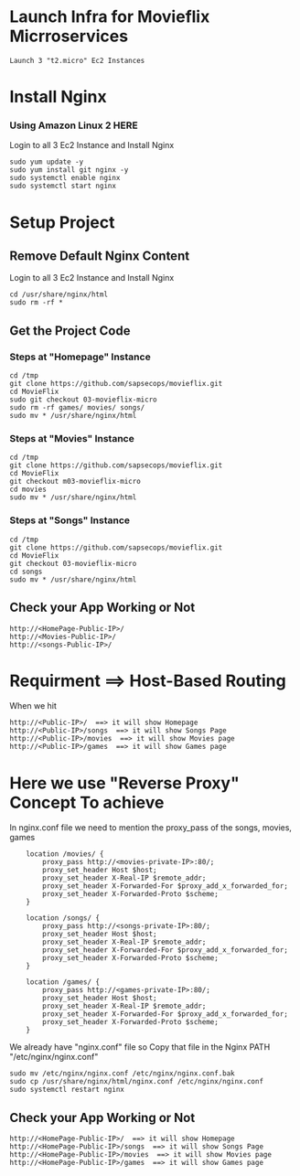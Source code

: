 # Launch Infra for Movieflix Micrroservices

```
Launch 3 "t2.micro" Ec2 Instances 
```

# Install Nginx
### Using Amazon Linux 2 HERE 
Login to all 3 Ec2 Instance and Install Nginx
```
sudo yum update -y
sudo yum install git nginx -y
sudo systemctl enable nginx
sudo systemctl start nginx
```
# Setup Project
## Remove Default Nginx Content
Login to all 3 Ec2 Instance and Install Nginx
```
cd /usr/share/nginx/html
sudo rm -rf *
```
## Get the Project Code

### Steps at "Homepage" Instance
```
cd /tmp
git clone https://github.com/sapsecops/movieflix.git
cd MovieFlix
sudo git checkout 03-movieflix-micro
sudo rm -rf games/ movies/ songs/
sudo mv * /usr/share/nginx/html
```
### Steps at "Movies" Instance
```
cd /tmp
git clone https://github.com/sapsecops/movieflix.git
cd MovieFlix
git checkout m03-movieflix-micro
cd movies
sudo mv * /usr/share/nginx/html
```
### Steps at "Songs" Instance
```
cd /tmp
git clone https://github.com/sapsecops/movieflix.git
cd MovieFlix
git checkout 03-movieflix-micro
cd songs
sudo mv * /usr/share/nginx/html
```

## Check your App Working or Not

```
http://<HomePage-Public-IP>/
http://<Movies-Public-IP>/
http://<songs-Public-IP>/
```
# Requirment ==> Host-Based Routing
When we hit 
```
http://<Public-IP>/  ==> it will show Homepage
http://<Public-IP>/songs  ==> it will show Songs Page
http://<Public-IP>/movies  ==> it will show Movies page
http://<Public-IP>/games  ==> it will show Games page
```
# Here we use "Reverse Proxy" Concept To achieve

In nginx.conf file we need to mention the proxy_pass of the songs, movies, games

```
    location /movies/ {
        proxy_pass http://<movies-private-IP>:80/;
        proxy_set_header Host $host;
        proxy_set_header X-Real-IP $remote_addr;
        proxy_set_header X-Forwarded-For $proxy_add_x_forwarded_for;
        proxy_set_header X-Forwarded-Proto $scheme;
    }

    location /songs/ {
        proxy_pass http://<songs-private-IP>:80/;
        proxy_set_header Host $host;
        proxy_set_header X-Real-IP $remote_addr;
        proxy_set_header X-Forwarded-For $proxy_add_x_forwarded_for;
        proxy_set_header X-Forwarded-Proto $scheme;
    }

    location /games/ {
        proxy_pass http://<games-private-IP>:80/;
        proxy_set_header Host $host;
        proxy_set_header X-Real-IP $remote_addr;
        proxy_set_header X-Forwarded-For $proxy_add_x_forwarded_for;
        proxy_set_header X-Forwarded-Proto $scheme;
    }
```

We  already have "nginx.conf" file so Copy that file in the Nginx PATH "/etc/nginx/nginx.conf"

```
sudo mv /etc/nginx/nginx.conf /etc/nginx/nginx.conf.bak
sudo cp /usr/share/nginx/html/nginx.conf /etc/nginx/nginx.conf
sudo systemctl restart nginx
```

## Check your App Working or Not

```
http://<HomePage-Public-IP>/  ==> it will show Homepage
http://<HomePage-Public-IP>/songs  ==> it will show Songs Page
http://<HomePage-Public-IP>/movies  ==> it will show Movies page
http://<HomePage-Public-IP>/games  ==> it will show Games page
```
